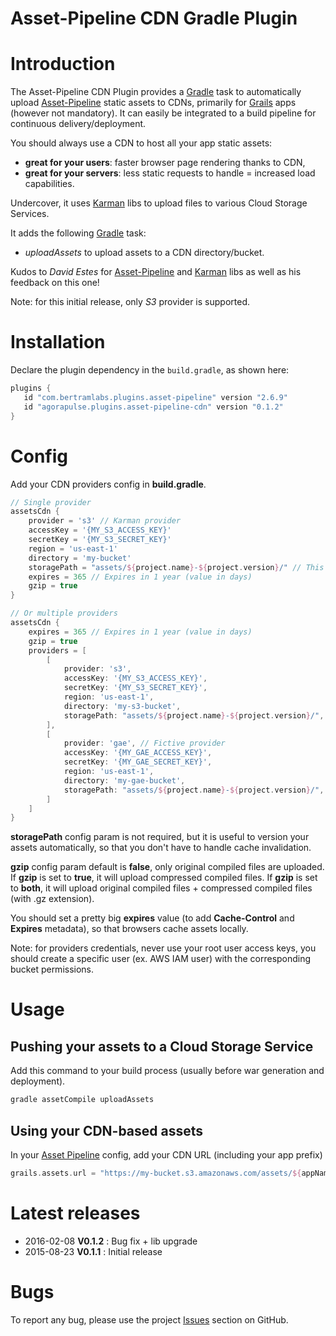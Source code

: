 Asset-Pipeline CDN Gradle Plugin
================================

# Introduction

The Asset-Pipeline CDN Plugin provides a [Gradle](http://gradle.org) task to automatically upload [Asset-Pipeline](http://github.com/bertramdev/asset-pipeline-core) static assets to CDNs, primarily for [Grails](http://grails.org) apps (however not mandatory).
It can easily be integrated to a build pipeline for continuous delivery/deployment.

You should always use a CDN to host all your app static assets:

- **great for your users**: faster browser page rendering thanks to CDN,
- **great for your servers**: less static requests to handle = increased load capabilities.

Undercover, it uses [Karman](http://github.com/bertramdev/karman) libs to upload files to various Cloud Storage Services.

It adds the following [Gradle](http://gradle.org) task:

- *uploadAssets* to upload assets to a CDN directory/bucket.

Kudos to *David Estes* for [Asset-Pipeline](http://github.com/bertramdev/asset-pipeline-core) and [Karman](http://grails.org/plugin/karman) libs as well as his feedback on this one!

Note: for this initial release, only *S3* provider is supported.

# Installation

Declare the plugin dependency in the `build.gradle`, as shown here:

```groovy
plugins {
   id "com.bertramlabs.plugins.asset-pipeline" version "2.6.9"
   id "agorapulse.plugins.asset-pipeline-cdn" version "0.1.2"
}
```


# Config

Add your CDN providers config in **build.gradle**.

```groovy
// Single provider
assetsCdn {
    provider = 's3' // Karman provider
    accessKey = '{MY_S3_ACCESS_KEY}'
    secretKey = '{MY_S3_SECRET_KEY}'
    region = 'us-east-1'
    directory = 'my-bucket'
    storagePath = "assets/${project.name}-${project.version}/" // This is just a prefix example
    expires = 365 // Expires in 1 year (value in days)
    gzip = true
}

// Or multiple providers
assetsCdn {
    expires = 365 // Expires in 1 year (value in days)
    gzip = true
    providers = [
        [
            provider: 's3',
            accessKey: '{MY_S3_ACCESS_KEY}',
            secretKey: '{MY_S3_SECRET_KEY}',
            region: 'us-east-1',
            directory: 'my-s3-bucket',
            storagePath: "assets/${project.name}-${project.version}/", // This is just a prefix example
        ],
        [
            provider: 'gae', // Fictive provider
            accessKey: '{MY_GAE_ACCESS_KEY}',
            secretKey: '{MY_GAE_SECRET_KEY}',
            region: 'us-east-1',
            directory: 'my-gae-bucket',
            storagePath: "assets/${project.name}-${project.version}/", // This is just a prefix example
        ]
    ]
}
```

**storagePath** config param is not required, but it is useful to version your assets automatically, so that you don't have to handle cache invalidation.

**gzip** config param default is **false**, only original compiled files are uploaded.
If **gzip** is set to **true**, it will upload compressed compiled files.
If **gzip** is set to **both**, it will upload original compiled files + compressed compiled files (with .gz extension).

You should set a pretty big **expires** value (to add **Cache-Control** and **Expires** metadata), so that browsers cache assets locally.

Note: for providers credentials, never use your root user access keys, you should create a specific user (ex. AWS IAM user) with the corresponding bucket permissions.


# Usage

## Pushing your assets to a Cloud Storage Service

Add this command to your build process (usually before war generation and deployment).

```groovy
gradle assetCompile uploadAssets
```

## Using your CDN-based assets

In your [Asset Pipeline](https://github.com/bertramdev/asset-pipeline) config, add your CDN URL (including your app prefix)

```groovy
grails.assets.url = "https://my-bucket.s3.amazonaws.com/assets/${appName}-${appVersion}/"
```

# Latest releases

* 2016-02-08 **V0.1.2** : Bug fix + lib upgrade
* 2015-08-23 **V0.1.1** : Initial release

# Bugs

To report any bug, please use the project [Issues](http://github.com/agorapulse/gradle-asset-pipeline-cdn/issues) section on GitHub.
